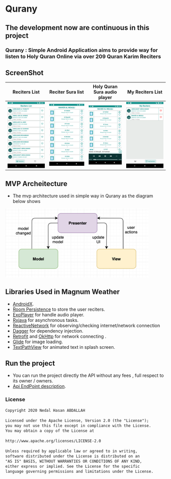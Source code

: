# Qurany
## The development now are continuous in this project
### Qurany : Simple Android Application aims to provide way for listen to Holy Quran Online via over 209 Quran Karim Reciters
## ScreenShot

| Reciters List | Reciter Sura list | Holy Quran Sura audio player | My Reciters List |
| ------ | ----- | ------ | ----- |
| ![Reciters](/art/qurany1.png) | ![Suras](/art/qurany2.png) | ![Suraaudioplayer](/art/qurany3.png) | ![MyReciters](/art/qurany4.png) |


## MVP Archeitecture
* The mvp architecture used in simple way in Qurany as the diagram below shows

<img src="art/mvp.png" alt="screenshot" width="450"/>

## Libraries Used in Magnum Weather
* [AndroidX](https://developer.android.com/jetpack/androidx).
* [Room Persistence](https://developer.android.com/topic/libraries/architecture/room) to store the user reciters.
* [ExoPlayer](https://github.com/google/ExoPlayer) for handle audio player. 
* [Rxjava](https://github.com/ReactiveX/RxJava) for asynchronous tasks.
* [ReactiveNetwork](https://github.com/pwittchen/ReactiveNetwork) for observing/checking internet/network connection
* [Dagger](https://google.github.io/dagger/) for dependency injection.
* [Retrofit](https://square.github.io/retrofit/) and [OkHttp](https://square.github.io/okhttp/) for network connecting .
* [Glide](https://github.com/bumptech/glide) for image loading.
* [TextPathView](https://github.com/totond/TextPathView) for animated text in splash screen.

## Run the project
* You can run the project directly the API without any fees , full  respect to its owner / owners.
* [Api EndPoint description](https://mp3quran.net/ar/api).

### License

```
Copyright 2020 Nedal Hasan ABDALLAH

Licensed under the Apache License, Version 2.0 (the "License");
you may not use this file except in compliance with the License.
You may obtain a copy of the License at

http://www.apache.org/licenses/LICENSE-2.0

Unless required by applicable law or agreed to in writing,
software distributed under the License is distributed on an 
"AS IS" BASIS, WITHOUT WARRANTIES OR CONDITIONS OF ANY KIND,
either express or implied. See the License for the specific 
language governing permissions and limitations under the License.

```

